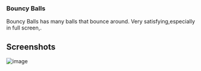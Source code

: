 ### Bouncy Balls
Bouncy Balls has many balls that bounce around. Very satisfying,especially in full screen,.
## Screenshots
![image](https://github.com/user-attachments/assets/452b43e2-08f0-4978-bc76-0be80ad229b4)
